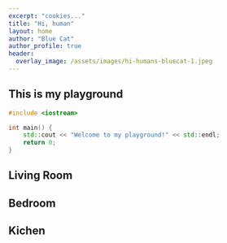 ```yaml
---
excerpt: "cookies..."
title: "Hi, human"
layout: home
author: "Blue Cat"
author_profile: true
header:
  overlay_image: /assets/images/hi-humans-bluecat-1.jpeg 
---
```

## This is my playground

```c++
#include <iostream>

int main() {
    std::cout << "Welcome to my playground!" << std::endl;
    return 0;
}
```
## Living Room
## Bedroom
## Kichen
